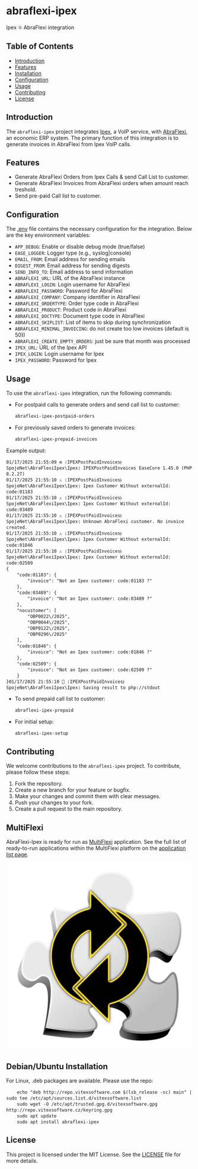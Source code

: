 # abraflexi-ipex

Ipex ⛗ AbraFlexi integration

## Table of Contents

- [Introduction](#introduction)
- [Features](#features)
- [Installation](#debianubuntu-installation)
- [Configuration](#configuration)
- [Usage](#usage)
- [Contributing](#contributing)
- [License](#license)

## Introduction

The `abraflexi-ipex` project integrates [Ipex](https://www.ipex.cz/), a VoIP service, with [AbraFlexi](https://www.abra.eu/flexi/), an economic ERP system. The primary function of this integration is to generate invoices in AbraFlexi from Ipex VoIP calls.

## Features

- Generate AbraFlexi Orders from Ipex Calls & send Call List to customer.
- Generate AbraFlexi Invoices from AbraFlexi orders when amount reach treshold.
- Send pre-paid Call list to customer.

## Configuration

The [.env](.env.example) file contains the necessary configuration for the integration. Below are the key environment variables:

- `APP_DEBUG`: Enable or disable debug mode (true/false)
- `EASE_LOGGER`: Logger type (e.g., syslog|console)
- `EMAIL_FROM`: Email address for sending emails
- `DIGEST_FROM`: Email address for sending digests
- `SEND_INFO_TO`: Email address to send information
- `ABRAFLEXI_URL`: URL of the AbraFlexi instance
- `ABRAFLEXI_LOGIN`: Login username for AbraFlexi
- `ABRAFLEXI_PASSWORD`: Password for AbraFlexi
- `ABRAFLEXI_COMPANY`: Company identifier in AbraFlexi
- `ABRAFLEXI_ORDERTYPE`: Order type code in AbraFlexi
- `ABRAFLEXI_PRODUCT`: Product code in AbraFlexi
- `ABRAFLEXI_DOCTYPE`: Document type code in AbraFlexi
- `ABRAFLEXI_SKIPLIST`: List of items to skip during synchronization
- `ABRAFLEXI_MINIMAL_INVOICING`: do not create too low invoices (default is 50))
- `ABRAFLEXI_CREATE_EMPTY_ORDERS`: just be sure that month was processed
- `IPEX_URL`: URL of the Ipex API
- `IPEX_LOGIN`: Login username for Ipex
- `IPEX_PASSWORD`: Password for Ipex

## Usage

To use the `abraflexi-ipex` integration, run the following commands:

- For postpaid calls to generate orders and send call list to customer:

    ```sh
    abraflexi-ipex-postpaid-orders
    ```

- For previously saved orders to generate invoices:

    ```sh
    abraflexi-ipex-prepaid-invoices
    ```

Example output:

```
01/17/2025 21:55:09 ⚙ ❲IPEXPostPaidInvoices⦒SpojeNet\AbraFlexiIpex\Ipex❳ IPEXPostPaidInvoices EaseCore 1.45.0 (PHP 8.2.27)
01/17/2025 21:55:10 ⚠ ❲IPEXPostPaidInvoices⦒SpojeNet\AbraFlexiIpex\Ipex❳ Ipex Customer Without externalId: code:01183
01/17/2025 21:55:10 ⚠ ❲IPEXPostPaidInvoices⦒SpojeNet\AbraFlexiIpex\Ipex❳ Ipex Customer Without externalId: code:03489
01/17/2025 21:55:10 ⚠ ❲IPEXPostPaidInvoices⦒SpojeNet\AbraFlexiIpex\Ipex❳ Unknown AbraFlexi customer. No invoice created.
01/17/2025 21:55:10 ⚠ ❲IPEXPostPaidInvoices⦒SpojeNet\AbraFlexiIpex\Ipex❳ Ipex Customer Without externalId: code:01846
01/17/2025 21:55:10 ⚠ ❲IPEXPostPaidInvoices⦒SpojeNet\AbraFlexiIpex\Ipex❳ Ipex Customer Without externalId: code:02509
{
    "code:01183": {
        "invoice": "Not an Ipex customer: code:01183 ?"
    },
    "code:03489": {
        "invoice": "Not an Ipex customer: code:03489 ?"
    },
    "nocustomer": [
        "OBP0022\/2025",
        "OBP0044\/2025",
        "OBP0122\/2025",
        "OBP0296\/2025"
    ],
    "code:01846": {
        "invoice": "Not an Ipex customer: code:01846 ?"
    },
    "code:02509": {
        "invoice": "Not an Ipex customer: code:02509 ?"
    }
}01/17/2025 21:55:10 🌼 ❲IPEXPostPaidInvoices⦒SpojeNet\AbraFlexiIpex\Ipex❳ Saving result to php://stdout
```

- To send prepaid call list to customer:

    ```sh
    abraflexi-ipex-prepaid
    ```

- For initial setup:

    ```sh
    abraflexi-ipex-setup
    ```

## Contributing

We welcome contributions to the `abraflexi-ipex` project. To contribute, please follow these steps:

1. Fork the repository.
2. Create a new branch for your feature or bugfix.
3. Make your changes and commit them with clear messages.
4. Push your changes to your fork.
5. Create a pull request to the main repository.

## MultiFlexi

AbraFlexi-Ipex is ready for run as [MultiFlexi](https://multiflexi.eu) application.
See the full list of ready-to-run applications within the MultiFlexi platform on the [application list page](https://www.multiflexi.eu/apps.php).

[![MultiFlexi App](https://github.com/VitexSoftware/MultiFlexi/blob/main/doc/multiflexi-app.svg)](https://www.multiflexi.eu/apps.php)

## Debian/Ubuntu Installation

For Linux, .deb packages are available. Please use the repo:

```shell
    echo "deb http://repo.vitexsoftware.com $(lsb_release -sc) main" | sudo tee /etc/apt/sources.list.d/vitexsoftware.list
    sudo wget -O /etc/apt/trusted.gpg.d/vitexsoftware.gpg http://repo.vitexsoftware.cz/keyring.gpg
    sudo apt update
    sudo apt install abraflexi-ipex
```

## License

This project is licensed under the MIT License. See the [LICENSE](LICENSE) file for more details.
